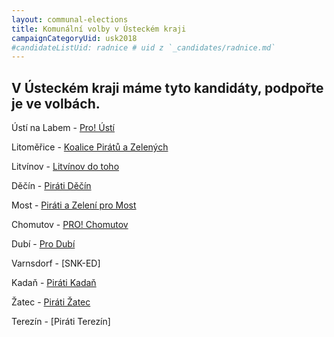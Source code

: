 ```yaml
---
layout: communal-elections
title: Komunální volby v Ústeckém kraji
campaignCategoryUid: usk2018
#candidateListUid: radnice # uid z `_candidates/radnice.md`
---
```


## V Ústeckém kraji máme tyto kandidáty, podpořte je ve volbách.

Ústí na Labem - [Pro! Ústí](http://www.planprousti.cz/)

Litoměřice - [Koalice Pirátů a Zelených](https://litomericko.pirati.cz/)

Litvínov - [Litvínov do toho](https://www.litvinovdotoho.cz/inpage/kandiduji-za-nas/)

Děčín - [Piráti Děčín](http://www.piratidecin.cz/kandidatka)

Most - [Piráti a Zelení pro Most](http://piratiazelenipromost.cz/)

Chomutov - [PRO! Chomutov](http://www.procv.cz/#kandidatka)

Dubí - [Pro Dubí](https://www.facebook.com/PRO-Dub%C3%AD-2088015821455116)

Varnsdorf - [SNK-ED]

Kadaň - [Piráti Kadaň](http://www.piratikadan.cz/index.html#team)

Žatec - [Piráti Žatec](https://www.facebook.com/PiratiZatec)

Terezín - [Piráti Terezín]
